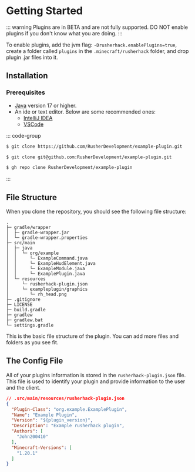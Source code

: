 # Getting Started

::: warning
Plugins are in BETA and are not fully supported. DO NOT enable plugins if you don't know what you are doing.
:::

To enable plugins, add the jvm flag: `-Drusherhack.enablePlugins=true`, create a folder
called `plugins` in the `.minecraft/rusherhack` folder, and drop plugin .jar files into it.

## Installation

### Prerequisites

- [Java](https://nodejs.org/) version 17 or higher.
- An ide or text editor. Below are some recommended ones:
    - [IntelliJ IDEA](https://www.jetbrains.com/idea/)
    - [VSCode](https://code.visualstudio.com/)

::: code-group

```sh [https]
$ git clone https://github.com/RusherDevelopment/example-plugin.git
```

```sh [ssh]
$ git clone git@github.com:RusherDevelopment/example-plugin.git
```

```sh [Github CLI]
$ gh repo clone RusherDevelopment/example-plugin
```

:::

## File Structure

When you clone the repository, you should see the following file structure:

```
.
├─ gradle/wrapper
│  ├─ gradle-wrapper.jar
│  └─ gradle-wrapper.properties
├─ src/main
│  ├─ java
│  │  └─ org/example
│  │     └─ ExampleCommand.java
│  │     └─ ExampleHudElement.java
│  │     └─ ExampleModule.java
│  │     └─ ExamplePlugin.java
│  └─ resources
│     └─ rusherhack-plugin.json
│     └─ exampleplugin/graphics
│        └─ rh_head.png
├─ .gitignore
├─ LICENSE
├─ build.gradle
├─ gradlew
├─ gradlew.bat
└─ settings.gradle
```

This is the basic file structure of the plugin. You can add more files and folders as you see fit.

## The Config File

All of your plugins information is stored in the `rusherhack-plugin.json` file. This file is used to identify your plugin and provide information to the user and the client.


```json
// .src/main/resources/rusherhack-plugin.json
{
  "Plugin-Class": "org.example.ExamplePlugin",
  "Name": "Example Plugin",
  "Version": "${plugin_version}",
  "Description": "Example rusherhack plugin",
  "Authors": [
    "John200410"
  ],
  "Minecraft-Versions": [
    "1.20.1"
  ]
}
```
